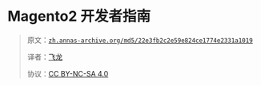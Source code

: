 # Magento2 开发者指南

> 原文：[`zh.annas-archive.org/md5/22e3fb2c2e59e824ce1774e2331a1019`](https://zh.annas-archive.org/md5/22e3fb2c2e59e824ce1774e2331a1019)
> 
> 译者：[飞龙](https://github.com/wizardforcel)
> 
> 协议：[CC BY-NC-SA 4.0](http://creativecommons.org/licenses/by-nc-sa/4.0/)